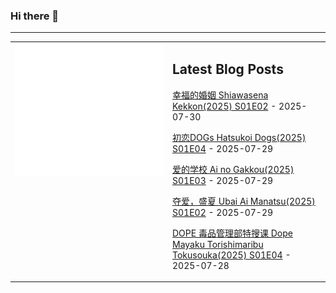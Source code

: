 ### Hi there 👋

<!--
**etng/etng** is a ✨ _special_ ✨ repository because its `README.md` (this file) appears on your GitHub profile.

Here are some ideas to get you started:

- 🔭 I’m currently working on ...
- 🌱 I’m currently learning ...
- 👯 I’m looking to collaborate on ...
- 🤔 I’m looking for help with ...
- 💬 Ask me about ...
- 📫 How to reach me: ...
- 😄 Pronouns: ...
- ⚡ Fun fact: ...
-->


---

<table>
<tr>
<td valign="top" width="50%">
<img src="metrics.svg" alt="Metric" />
</td>
<td valign="top" width="50%">

## Latest Blog Posts
<!-- blog start -->
[幸福的婚姻 Shiawasena Kekkon(2025) S01E02](http://www.fanxinzhui.com/rr/2635#S01E02) - 2025-07-30

[初恋DOGs Hatsukoi Dogs(2025) S01E04](http://www.fanxinzhui.com/rr/2630#S01E04) - 2025-07-29

[爱的学校 Ai no Gakkou(2025) S01E03](http://www.fanxinzhui.com/rr/2634#S01E03) - 2025-07-29

[夺爱，盛夏 Ubai Ai Manatsu(2025) S01E02](http://www.fanxinzhui.com/rr/2639#S01E02) - 2025-07-29

[DOPE 毒品管理部特搜课 Dope Mayaku Torishimaribu Tokusouka(2025) S01E04](http://www.fanxinzhui.com/rr/2629#S01E04) - 2025-07-28
<!-- blog end -->

</td></tr></table>

